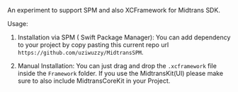 An experiment to support SPM and also XCFramework for Midtrans SDK.


Usage:

1. Installation via SPM ( Swift Package Manager): You can add dependency to your project by copy pasting this current repo url `https://github.com/uziwuzzy/MidtransSPM`.


2. Manual Installation: You can just drag and drop the `.xcframework` file inside the `Framework` folder. If you use the MidtransKit(UI) please make sure to also include MidtransCoreKit in your Project.


